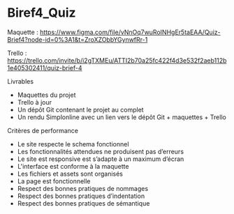 # Biref4_Quiz
Maquette : https://www.figma.com/file/vNnOq7wuRoINHgEr5taEAA/Quiz-Brief4?node-id=0%3A1&t=ZroXZObbYGynwfRr-1

Trello : https://trello.com/invite/b/i2gTXMEu/ATTI2b70a25fc422f4d3e532f2aeb112b1e405302411/quiz-brief-4

Livrables
- Maquettes du projet
- Trello à jour
- Un dépôt Git contenant le projet au complet
- Un rendu Simplonline avec un lien vers le dépôt Git + maquettes + Trello


Critères de performance
- Le site respecte le schema fonctionnel
- Les fonctionnalités attendues ne produisent  pas d’erreurs
- Le site est responsive est s’adapte à un maximum d’écran
- L'interface est conforme à la maquette
- Les fichiers et assets sont organisés
- La page est fonctionnelle
- Respect des bonnes pratiques de nommages
- Respect des bonnes pratiques d’indentation
- Respect des bonnes pratiques de sémantique
